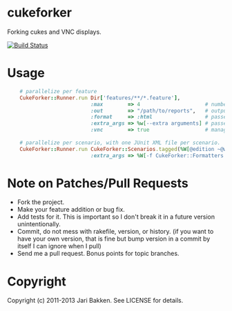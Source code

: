 cukeforker
==========

Forking cukes and VNC displays.

[![Build Status](https://secure.travis-ci.org/jarib/cukeforker.png)](http://travis-ci.org/jarib/cukeforker)

Usage
=============
```ruby
    # parallelize per feature
    CukeForker::Runner.run Dir['features/**/*.feature'],
                           :max        => 4                     # number of workers
                           :out        => "/path/to/reports",   # output path
                           :format     => :html                 # passed to `cucumber --format`,
                           :extra_args => %w[--extra arguments] # passed to cucumber,
                           :vnc        => true                  # manage a pool of VNC displays, assign one per worker.
                           
    # parallelize per scenario, with one JUnit XML file per scenario.
    CukeForker::Runner.run CukeForker::Scenarios.tagged(%W[@edition ~@wip])
                           :extra_args => %W[-f CukeForker::Formatters::JunitScenarioFormatter --out results/junit]
```

Note on Patches/Pull Requests
=============================

* Fork the project.
* Make your feature addition or bug fix.
* Add tests for it. This is important so I don't break it in a
  future version unintentionally.
* Commit, do not mess with rakefile, version, or history.
  (if you want to have your own version, that is fine but bump version in a commit by itself I can ignore when I pull)
* Send me a pull request. Bonus points for topic branches.

Copyright
=========

Copyright (c) 2011-2013 Jari Bakken. See LICENSE for details.

